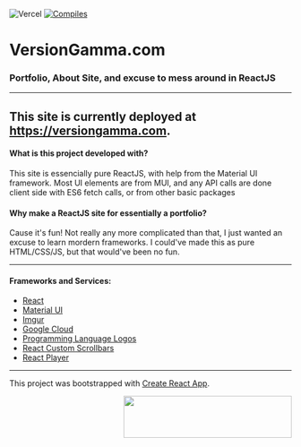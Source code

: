 ![Vercel](https://therealsujitk-vercel-badge.vercel.app/?app=website-versiongamma) [![Compiles](https://github.com/versiongamma/Website/actions/workflows/compiles.yml/badge.svg)](https://github.com/versiongamma/Website/actions/workflows/compiles.yml)

# VersionGamma.com 
### Portfolio, About Site, and excuse to mess around in ReactJS
---

This site is currently deployed at https://versiongamma.com.
---

#### What is this project developed with?
This site is essencially pure ReactJS, with help from the Material UI framework. Most UI elements are from MUI, and any API calls are done client side with ES6 fetch calls, or from other basic packages

#### Why make a ReactJS site for essentially a portfolio?
Cause it's fun! Not really any more complicated than that, I just wanted an excuse to learn mordern frameworks. I could've made this as pure HTML/CSS/JS, but that would've been no fun.


---

#### Frameworks and Services:

- [React](https://reactjs.org/)
- [Material UI](https://material-ui.com/)
- [Imgur](https://imgur.com)
- [Google Cloud](https://cloud.google.com/)
- [Programming Language Logos](https://github.com/abranhe/programming-languages-logos)
- [React Custom Scrollbars](https://www.npmjs.com/package/react-custom-scrollbars)
- [React Player](https://www.npmjs.com/package/react-player)

---

This project was bootstrapped with [Create React App](https://github.com/facebook/create-react-app).

<img align="right" width="300" height="75" src="https://i.imgur.com/XSfLngf.png"></img>